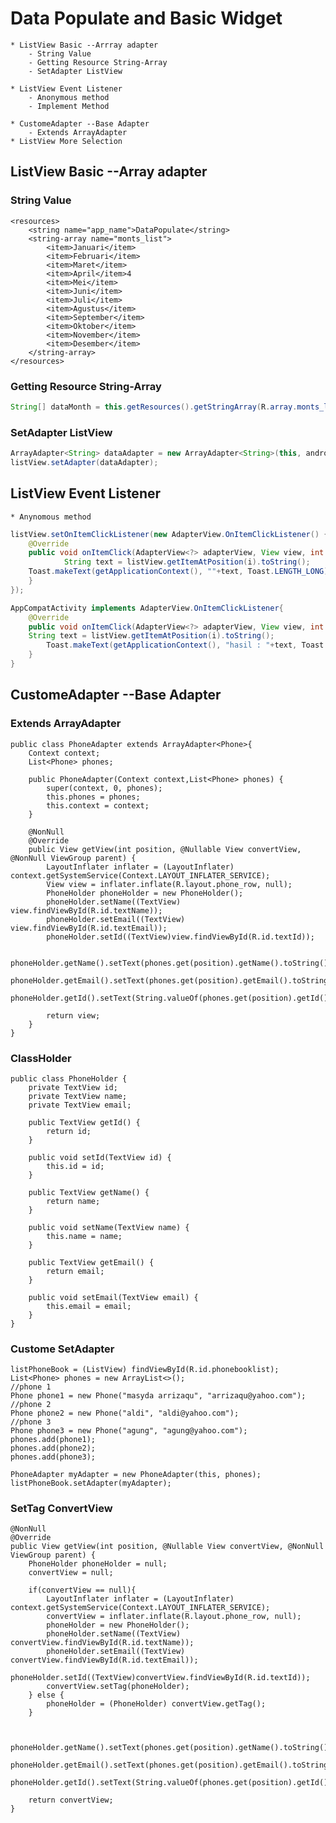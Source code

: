 # Data Populate and Basic Widget
	* ListView Basic --Arrray adapter
		- String Value
		- Getting Resource String-Array
		- SetAdapter ListView
		
	* ListView Event Listener
		- Anonymous method
		- Implement Method
		
	* CustomeAdapter --Base Adapter
		- Extends ArrayAdapter
	* ListView More Selection
		
## ListView Basic --Array adapter
### String Value 
	<resources>
		<string name="app_name">DataPopulate</string>
		<string-array name="monts_list">
			<item>Januari</item>
			<item>Februari</item>
			<item>Maret</item>
			<item>April</item>4
			<item>Mei</item>
			<item>Juni</item>
			<item>Juli</item>
			<item>Agustus</item>
			<item>September</item>
			<item>Oktober</item>
			<item>November</item>
			<item>Desember</item>
		</string-array>
	</resources>
### Getting Resource String-Array
```java
String[] dataMonth = this.getResources().getStringArray(R.array.monts_list);
```

### SetAdapter ListView
```java
ArrayAdapter<String> dataAdapter = new ArrayAdapter<String>(this, android.R.layout.simple_list_item_1, dataMonth);
listView.setAdapter(dataAdapter);
```

## ListView Event Listener
	* Anynomous method
```java
listView.setOnItemClickListener(new AdapterView.OnItemClickListener() {
    @Override
    public void onItemClick(AdapterView<?> adapterView, View view, int i, long l) {
			String text = listView.getItemAtPosition(i).toString();
	Toast.makeText(getApplicationContext(), ""+text, Toast.LENGTH_LONG).show();
    }
});
```
```java
AppCompatActivity implements AdapterView.OnItemClickListener{					
	@Override
	public void onItemClick(AdapterView<?> adapterView, View view, int i, long l) {
	String text = listView.getItemAtPosition(i).toString();
		Toast.makeText(getApplicationContext(), "hasil : "+text, Toast.LENGTH_LONG).show();
	}
}
```			
## CustomeAdapter --Base Adapter
### Extends ArrayAdapter
	public class PhoneAdapter extends ArrayAdapter<Phone>{
		Context context;
		List<Phone> phones;

		public PhoneAdapter(Context context,List<Phone> phones) {
			super(context, 0, phones);
			this.phones = phones;
			this.context = context;
		}

		@NonNull
		@Override
		public View getView(int position, @Nullable View convertView, @NonNull ViewGroup parent) {
			LayoutInflater inflater = (LayoutInflater) context.getSystemService(Context.LAYOUT_INFLATER_SERVICE);
			View view = inflater.inflate(R.layout.phone_row, null);
			PhoneHolder phoneHolder = new PhoneHolder();
			phoneHolder.setName((TextView) view.findViewById(R.id.textName));
			phoneHolder.setEmail((TextView) view.findViewById(R.id.textEmail));
			phoneHolder.setId((TextView)view.findViewById(R.id.textId));

			phoneHolder.getName().setText(phones.get(position).getName().toString());
			phoneHolder.getEmail().setText(phones.get(position).getEmail().toString());
			phoneHolder.getId().setText(String.valueOf(phones.get(position).getId()));

			return view;
		}
	}
	
### ClassHolder
	public class PhoneHolder {
		private TextView id;
		private TextView name;
		private TextView email;

		public TextView getId() {
			return id;
		}

		public void setId(TextView id) {
			this.id = id;
		}

		public TextView getName() {
			return name;
		}

		public void setName(TextView name) {
			this.name = name;
		}

		public TextView getEmail() {
			return email;
		}

		public void setEmail(TextView email) {
			this.email = email;
		}
	}

	
### Custome SetAdapter
	listPhoneBook = (ListView) findViewById(R.id.phonebooklist);
	List<Phone> phones = new ArrayList<>();
	//phone 1
	Phone phone1 = new Phone("masyda arrizaqu", "arrizaqu@yahoo.com");
	//phone 2
	Phone phone2 = new Phone("aldi", "aldi@yahoo.com");
	//phone 3
	Phone phone3 = new Phone("agung", "agung@yahoo.com");
	phones.add(phone1);
	phones.add(phone2);
	phones.add(phone3);

	PhoneAdapter myAdapter = new PhoneAdapter(this, phones);
	listPhoneBook.setAdapter(myAdapter);
	
### SetTag ConvertView
	@NonNull
    @Override
    public View getView(int position, @Nullable View convertView, @NonNull ViewGroup parent) {
        PhoneHolder phoneHolder = null;
        convertView = null;

        if(convertView == null){
            LayoutInflater inflater = (LayoutInflater) context.getSystemService(Context.LAYOUT_INFLATER_SERVICE);
            convertView = inflater.inflate(R.layout.phone_row, null);
            phoneHolder = new PhoneHolder();
            phoneHolder.setName((TextView) convertView.findViewById(R.id.textName));
            phoneHolder.setEmail((TextView) convertView.findViewById(R.id.textEmail));
            phoneHolder.setId((TextView)convertView.findViewById(R.id.textId));
            convertView.setTag(phoneHolder);
        } else {
            phoneHolder = (PhoneHolder) convertView.getTag();
        }


        phoneHolder.getName().setText(phones.get(position).getName().toString());
        phoneHolder.getEmail().setText(phones.get(position).getEmail().toString());
        phoneHolder.getId().setText(String.valueOf(phones.get(position).getId()));

        return convertView;
    }
	
